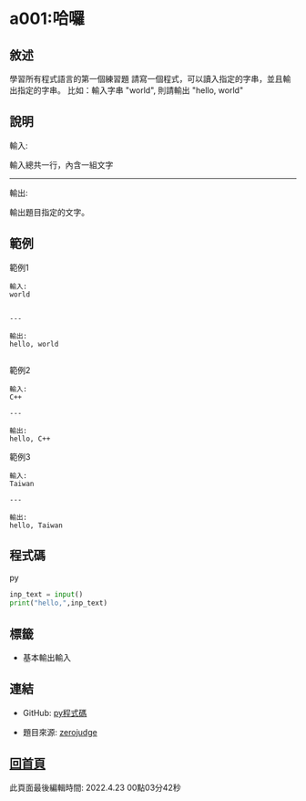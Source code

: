 # a001:哈囉

## 敘述

學習所有程式語言的第一個練習題 請寫一個程式，可以讀入指定的字串，並且輸出指定的字串。
比如：輸入字串 "world", 則請輸出 "hello, world"


## 說明

輸入:

輸入總共一行，內含一組文字

---

輸出:

輸出題目指定的文字。

## 範例
範例1

```
輸入:
world

---

輸出:
hello, world

```
範例2

```
輸入:
C++

---

輸出:
hello, C++

```
範例3

```
輸入:
Taiwan

---

輸出:
hello, Taiwan

```

## 程式碼
py

```py
inp_text = input()
print("hello,",inp_text)

```

## 標籤
- 基本輸出輸入


## 連結
- GitHub: [py程式碼](https://github.com/henryleecode23/solve_record/blob/main/zerojudge/a001/main.py)


- 題目來源: [zerojudge](https://zerojudge.tw/ShowProblem?problemid=a001)

## [回首頁](https://henryleecode23.github.io/solve_record/)

此頁面最後編輯時間: 2022.4.23 00點03分42秒
